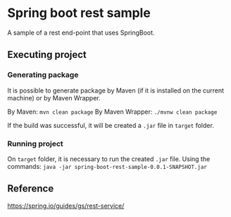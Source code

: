 # Spring boot rest sample

A sample of a rest end-point that uses SpringBoot.

## Executing project 
### Generating package
It is possible to generate package by Maven (if it is installed on the current machine) or by Maven Wrapper.

By Maven: `mvn clean package`
By Maven Wrapper: `./mvnw clean package` 

If the build was successful, it will be created a `.jar` file in `target` folder. 

### Running project

On `target` folder, it is necessary to run the created `.jar` file. Using the commands: `java -jar spring-boot-rest-sample-0.0.1-SNAPSHOT.jar`

## Reference
https://spring.io/guides/gs/rest-service/